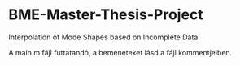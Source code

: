 # BME-Master-Thesis-Project
 Interpolation of Mode Shapes based on Incomplete Data

A main.m fájl futtatandó, a bemeneteket lásd a fájl kommentjeiben.
